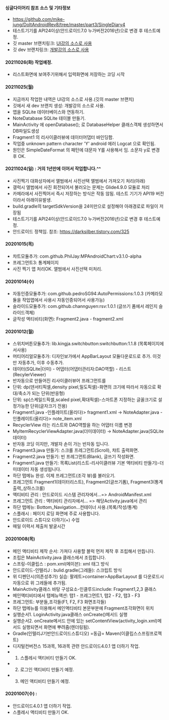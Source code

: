 #### 싱글다이어리 참조 소스 및 기타정보
- https://github.com/mike-jung/DoItAndroidRev8/tree/master/part3/SingleDiary4
- 테스트기기를 API24이상(안드로이드7.0 누가버전2016년)으로 변경 후 테스트예정.
- 깃 master 브랜치링크: [UI강의 소스로 사용](https://github.com/miniplugin/SingleDiary/tree/master)
- 깃 dev 브랜치링크: [개발강의 소스로 사용](https://github.com/miniplugin/SingleDiary/tree/dev)

#### 20211026(화) 작업예정.
- 리스트화면에 보여주기위해서 입력화면에 저장하는 코딩 시작

#### 20211025(월)
- 지금까지 작업한 내역은 UI강의 소스로 사용.(깃의 master 브랜치)
- 깃에서 새 dev 브랜치 생성: 개발강의 소스로 사용.
- 앱을 SQLite 데이터베이스와 연동하기.
- NoteDatabase SQLite 테이블 만들기.
- MainActivity 에 openDatabase(); 로 DatabaseHelper 클래스객체 생성하면서 DB파일도생성
- Fragment1 의 리사이클러뷰에 데이터어댑터 바인딩함.
- 작업중 unknown pattern character 'Y' android 에러 Logcat 으로 확인됨.
- 원인은 SimpleDateFormat 의 패턴에 대문자 Y를 사용해서 임. 소문자 y로 변경 후 OK.

#### 20211024(일) : 거의 1년만에 이어서 작업합니다.^^
- 사진찍기 대화상자에서 앨범에서 사진선택 앨범에서 가져오기 처리(아래)
- 갤럭시 앨범에서 사진 회전되어서 불러오는 문제는 Glide4.9.0 모듈로 처리
- 카메라에서 사진찍어서 즉시 저장하는 방식은 작동 않됨. 테스트 기기가 API19 버전이라서 아래이유발생.
- build.gradle의 targetSdkVersion을 24미만으로 설정해야 아래경로로 파일이 저장됨
- 테스트기기를 API24이상(안드로이드7.0 누가버전2016년)으로 변경 후 테스트예정.
- 안드로이드 정책임. 참조: https://darksilber.tistory.com/325

#### 20201015(목)
- 챠트모듈추가: com.github.PhilJay:MPAndroidChart:v3.1.0-alpha
- 프레그먼트3: 통계페이지
- 사진 찍기 앱 처리OK. 앨범에서 사진선택 미처리.

#### 20201014(수)
- 자동인증모듈추가: com.github.pedroSG94:AutoPermissions:1.0.3 (카메라모듈을 작업앱에서 사용시 자동인증되어서 사용가능)
- 슬라이드모듈추가: com.github.channguyen:rsv:1.0.1 (글쓰기 폼에서 레인지 슬라이드객체)
- 글작성 액티비티(화면): Fragment2.java - fragment2.xml

#### 20201012(월)
- 스위치버튼모듈추가: lib.kingja.switchbutton:switchbutton:1.1.8 (목록페이지에서사용)
- 머티어리얼모듈추가: 디자인보가에서 AppBarLayout 모듈다운로드로 추가. 이것만 자동추가, 이후 수동추가.
- 데이터(SQLite|더미) - 어댑터(어댑터관리자:DAO역할) - 리스트(RecylerViewer)
- 반자동으로 만들어진 리사이클러뷰어 프래그먼트를
- 단위: dp(덴서티픽셀,density pixel,밀도픽셀)-화면의 크기에 따라서 자동으로 확대/축소가 되는 단위(반응형)
- 단위: sp(스케일드픽셀,scaled pixel,확대픽셀)-스마트폰 지정하는 글꼴크기로 설정가능한 단위(글자크기 전용)
- Fragment1.java -인플레이트(올리다)> fragment1.xml -> NoteAdapter.java -인플레이트(올리다)> note_item.xml
- RecyclerView 라는 리스트와 DAO역할을 하는 어댑터 이름 변경
- MyItemRecyclerViewAdapter.java(더미데이터) -> NoteAdapter.java(SQLite데이터)
- 반자동 코딩 이지만, 개발자 손이 가는 반자동 입니다.
- Fragment3.java 만들기: 스크롤 프레그먼트(Scroll), 챠트 출력화면.
- Fragment2.java 만들기: 빈 프레그먼트(Blank), 글쓰기 작성화면.
- Fragment1.java 만들기: 목록List(리스트-리사이클러뷰 기본 액티비티 만들기)-더미데이터 자동 생성됩니다.
- 하단 탭메뉴 완성. 이제 프레그먼트(조각 뷰)를 불러오기.
- 프레그먼트 Fragment1(데이터리스트), Fragment2(글쓰기폼), Fragment3(통계출력_상하스크롤)
- 액티비티 관리 : 안드로이드 시스템 관리자에서...=> AndroidManifest.xml
- 프레그먼트 관리 : 액티비티 관리자에서... => 해당Activity.java에서 관리
- 하단 탭메뉴: Bottom_Navigation...컨테이너 사용.(목록/작성/통계)
- 스플래시 : 페이지 로딩 화면에 주로 사용합니다.
- 안드로이드 스튜디오 더하기(+) 수업
- 매일 이력서 제출처 발굴시간

#### 20201008(목)
- 메인 액티비티 제작 순서: 가져다 사용할 블럭 먼저 제작 후 조립해서 만듭니다.
- 조립은 MainActivity.java 클래스에서 조립합니다.
- 스프링-이클립스 : pom.xml(메이븐): xml 태그 방식
- 안드로이드-인텔리J : bulid.gradle(그레들): 스크립트 방식
- 위 디펜던시(의존성추가) 실습: 팔레트>container>AppBarLayout 를 다운로드시 자동으로 위 그레들에 추가됨.
- MainActivity클래스 바탕 구성요소-인클루드include: Fragment1,2,3 클래스
- 메인액티비티에서 탭메뉴액션: 탭1 - 프레그먼트1, 탭2 - F2, 탭3 - F3
- 프레그먼트: 부분들,조각들(F1, F2, F3 화면조각들)
- 하단 탭메뉴를 이용해서 메인액티비티 본문부분에 Fragment조각화면이 위치
- 실행순서1. LoginActivity.java클래스 onCreate()메서드 실행
- 실행순서2. onCreate메서드 안에 있는 setContentView(activity_login.xml)메서드 실행되면서 화면에 뿌려줌(렌더링됨).
- Gradle(인텔리J기반안드로이드스튜디오) =동급= Maven(이클립스스프링프로젝트)
- 디지털컨버전스 15과목, 16과목 관련 안드로이드4.0.1 앱 더하기 작업.
- 1. 스플레시 액티비티 만들기 OK.
- 2. 로그인 액티비티 만들기 예정.
- 3. 메인 액티비티 만들기 예정.

#### 20201007(수) :
- 안드로이드4.0.1 앱 더하기 작업.
- 스플레시 액티비티 만들기 OK.

